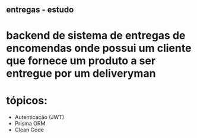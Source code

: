 ## entregas - estudo

# backend de sistema de entregas de encomendas onde possui um cliente que fornece um produto a ser entregue por um deliveryman

# tópicos:
  - Autenticação (JWT)
  - Prisma ORM
  - Clean Code
  
  
